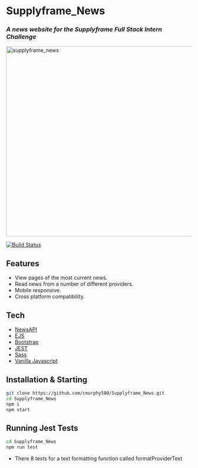 # Supplyframe_News
### _A news website for the Supplyframe Full Stack Intern Challenge_
<img width="514" alt="supplyframe_news" src="https://user-images.githubusercontent.com/20917138/154829887-08cb54ea-02d3-4119-b342-62046cd3b33b.png">

[![Build Status](https://travis-ci.org/joemccann/dillinger.svg?branch=master)](https://travis-ci.org/joemccann/dillinger)
## Features
- View pages of the most current news.
- Read news from a number of different providers.
- Mobile responsive.
- Cross platform compatibility.
## Tech
- [NewsAPI](https://newsapi.org/) 
- [EJS](https://ejs.co/)  
- [Bootstrap](https://getbootstrap.com/)  
- [JEST](https://jestjs.io/docs/getting-started)  
- [Sass](https://sass-lang.com/guide)
- [Vanilla Javascript](https://www.javascript.com/)


## Installation & Starting
```sh
git clone https://github.com/cmurphy580/Supplyframe_News.git
cd Supplyframe_News
npm i
npm start
```

## Running Jest Tests
```sh
cd Supplyframe_News
npm run test
```
- There 8 tests for a text formatting function called formatProviderText
